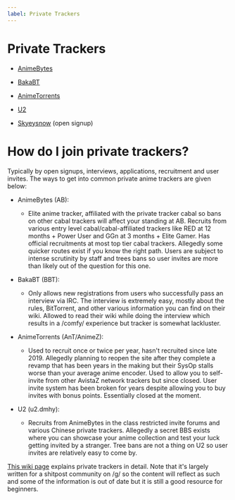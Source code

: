 ```yaml
---
label: Private Trackers
---
```


# Private Trackers

- [AnimeBytes](https://animebytes.tv/)

- [BakaBT](http://bakabt.me/)

- [AnimeTorrents](https://animetorrents.me/)

- [U2](https://u2.dmhy.org)

- [Skyeysnow](https://skyeysnow.com/) (open signup)

# How do I join private trackers?

Typically by open signups, interviews, applications, recruitment and user invites. The ways to get into common private anime trackers are given below:

- AnimeBytes (AB):

  - Elite anime tracker, affiliated with the private tracker cabal so bans on other cabal trackers will affect your standing at AB. Recruits from various entry level cabal/cabal-affiliated trackers like RED at 12 months + Power User and GGn at 3 months + Elite Gamer. Has official recruitments at most top tier cabal trackers. Allegedly some quicker routes exist if you know the right path. Users are subject to intense scrutinity by staff and trees bans so user invites are more than likely out of the question for this one.

- BakaBT (BBT):
  - Only allows new registrations from users who successfully pass an interview via IRC. The interview is extremely easy, mostly about the rules, BitTorrent, and other various information you can find on their wiki. Allowed to read their wiki while doing the interview which results in a /comfy/ experience but tracker is somewhat lackluster.
- AnimeTorrents (AnT/AnimeZ):

  - Used to recruit once or twice per year, hasn't recruited since late 2019. Allegedly planning to reopen the site after they complete a revamp that has been years in the making but their SysOp stalls worse than your average anime encoder. Used to allow you to self-invite from other AvistaZ network trackers but since closed. User invite system has been broken for years despite allowing you to buy invites with bonus points. Essentially closed at the moment.

- U2 (u2.dmhy):
  - Recruits from AnimeBytes in the class restricted invite forums and various Chinese private trackers. Allegedly a secret BBS exists where you can showcase your anime collection and test your luck getting invited by a stranger. Tree bans are not a thing on U2 so user invites are relatively easy to come by.

[This wiki page](https://wiki.installgentoo.com/index.php/Private_trackers) explains private trackers in detail. Note that it's largely written for a shitpost community on /g/ so the content will reflect as such and some of the information is out of date but it is still a good resource for beginners.
